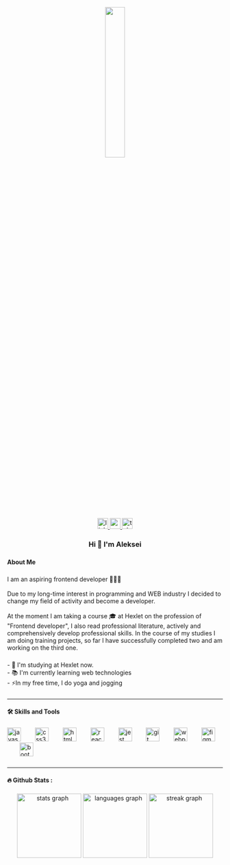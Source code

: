 <div align="center">
  <img width="30%" src="https://github.com/aleksei-shvets/images-repo/blob/main/image/70804f7e25b11f29db904f2fa7b4cd9d.gif"  />
</div>

###

<div align="center">
  <a href="https://www.linkedin.com/in/aleksei-shvets-26b86a2a1/" target="_blank">
    <img src="https://img.shields.io/static/v1?message=LinkedIn&logo=linkedin&label=&color=0077B5&logoColor=white&labelColor=&style=for-the-badge" height="25" alt="linkedin logo"  />
  </a>
  <a href="mailto:allinfome@yandex.ru" target="_blank">
    <img src="https://img.shields.io/static/v1?message=EMail&logo=gmail&label=&color=fcd04d&logoColor=white&labelColor=&style=for-the-badge" height="25" alt="gmail logo"  />
  </a>
  <a href="https://t.me/ALEKSEY_SHWETS" target="_blank">
    <img src="https://img.shields.io/static/v1?message=Telegram&logo=telegram&label=&color=2CA5E0&logoColor=white&labelColor=&style=for-the-badge" height="25" alt="telegram logo"  />
  </a>
</div>

###

<h3 align="center">Hi 👋 I'm  Aleksei</h3>

###

<h4 align="left">About Me</h4>

###

<p align="left">I am an aspiring frontend developer 👩🏻‍💻<br><br>Due to my long-time interest in programming and WEB industry I decided to change my field of activity and become a developer.<br><br>At the moment I am taking a course 🎓 at Hexlet on the profession of "Frontend developer", I also read professional literature, actively and comprehensively develop professional skills. In the course of my studies I am doing training projects, so far I have successfully completed two and am working on the third one.</p>

###

<p align="left">- 🔭 I'm studying at Hexlet now.<br>- 📚 I'm currently learning web technologies<br>- ⚡In my free time, I do yoga and jogging</p>

###
<hr>

<h4 align="left">🛠 Skills and Tools</h4>

###

<div align="left">
  <img src="https://cdn.jsdelivr.net/gh/devicons/devicon/icons/javascript/javascript-plain.svg" height="32" alt="javascript logo"  />
  <img width="25" />
  <img src="https://cdn.jsdelivr.net/gh/devicons/devicon/icons/css3/css3-plain-wordmark.svg" height="32" alt="css3 logo"  />
  <img width="25" />
  <img src="https://cdn.jsdelivr.net/gh/devicons/devicon/icons/html5/html5-plain-wordmark.svg" height="32" alt="html5 logo"  />
  <img width="25" />
  <img src="https://cdn.jsdelivr.net/gh/devicons/devicon/icons/react/react-original-wordmark.svg" height="32" alt="react logo"  />
  <img width="25" />
  <img src="https://cdn.jsdelivr.net/gh/devicons/devicon/icons/jest/jest-plain.svg" height="32" alt="jest logo"  />
  <img width="25" />
  <img src="https://cdn.jsdelivr.net/gh/devicons/devicon/icons/git/git-plain.svg" height="32" alt="git logo"  />
  <img width="25" />
  <img src="https://cdn.jsdelivr.net/gh/devicons/devicon/icons/webpack/webpack-original.svg" height="32" alt="webpack logo"  />
  <img width="25" />
  <img src="https://cdn.jsdelivr.net/gh/devicons/devicon/icons/figma/figma-original.svg" height="32" alt="figma logo"  />
  <img width="25" />
  <img src="https://cdn.jsdelivr.net/gh/devicons/devicon/icons/bootstrap/bootstrap-plain-wordmark.svg" height="32" alt="bootstrap logo"  />
</div>

###

<hr>

<h4 align="left">🔥   Github Stats :</h4>

###

<div align="center">
  <img src="https://github-readme-stats.vercel.app/api?username=aleksei-shvets&hide_title=true&hide_rank=false&show_icons=true&include_all_commits=true&count_private=true&disable_animations=false&theme=monokai&locale=en&hide_border=false&order=1" height="150" alt="stats graph"  />
  <img src="https://github-readme-stats.vercel.app/api/top-langs?username=aleksei-shvets&locale=en&hide_title=true&layout=compact&card_width=320&langs_count=5&theme=monokai&hide_border=false&order=2" height="150" alt="languages graph"  />
  <img src="https://streak-stats.demolab.com?user=aleksei-shvets&locale=en&mode=daily&theme=monokai&hide_border=false&border_radius=5&order=3" height="150" alt="streak graph"  />
</div>

###
